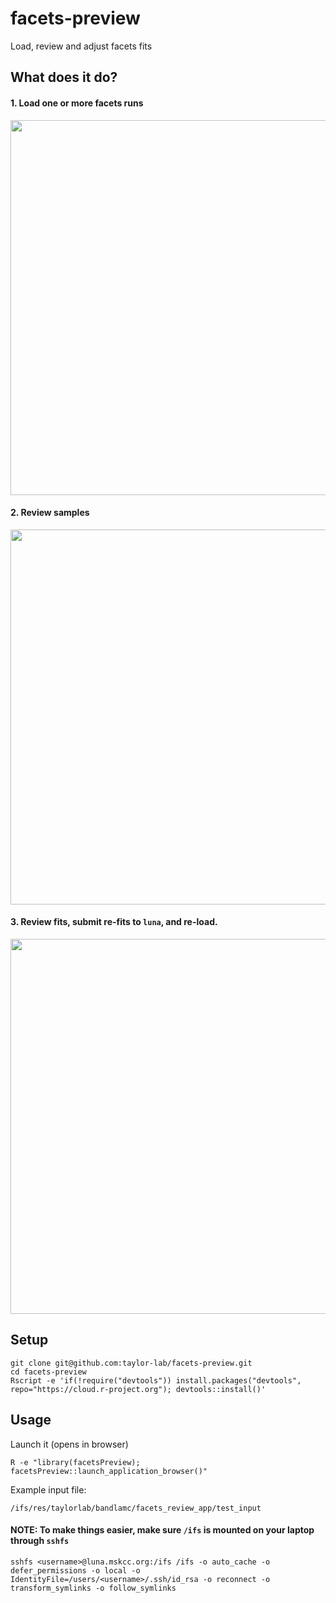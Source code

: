 # facets-preview
Load, review and adjust facets fits

## What does it do?
#### 1. Load one or more facets runs
<img src="https://github.com/taylor-lab/facets-preview/blob/master/images/facets-preview-panel1.png?raw=true" width="600">

#### 2. Review samples
<img src="https://github.com/taylor-lab/facets-preview/blob/master/images/facets-preview-panel2.png?raw=true" width="600">


#### 3. Review fits, submit re-fits to ```luna```, and re-load. 
<img src="https://github.com/taylor-lab/facets-preview/blob/master/images/facets-preview-panel3.png?raw=true" width="600">

 


## Setup
```
git clone git@github.com:taylor-lab/facets-preview.git
cd facets-preview
Rscript -e 'if(!require("devtools")) install.packages("devtools", repo="https://cloud.r-project.org"); devtools::install()'
```


## Usage
Launch it (opens in browser)
```
R -e "library(facetsPreview); facetsPreview::launch_application_browser()"   
```

Example input file:
```
/ifs/res/taylorlab/bandlamc/facets_review_app/test_input
```

#### NOTE:  To make things easier, make sure ```/ifs``` is mounted on your laptop through ```sshfs```

```
sshfs <username>@luna.mskcc.org:/ifs /ifs -o auto_cache -o defer_permissions -o local -o IdentityFile=/users/<username>/.ssh/id_rsa -o reconnect -o transform_symlinks -o follow_symlinks
```



